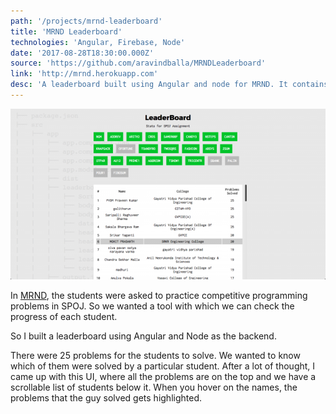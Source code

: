 ```yaml
---
path: '/projects/mrnd-leaderboard'
title: 'MRND Leaderboard'
technologies: 'Angular, Firebase, Node'
date: '2017-08-28T18:30:00.000Z'
source: 'https://github.com/aravindballa/MRNDLeaderboard'
link: 'http://mrnd.herokuapp.com'
desc: 'A leaderboard built using Angular and node for MRND. It contains the stats of the students and their progress on SPOJ problems.'
---
```


![leaderboard](./mrnd-leaderboard.png)

In [MRND](http://missionrnd.com), the students were asked to practice competitive programming problems in SPOJ. So we wanted a tool with which we can check the progress of each student.

So I built a leaderboard using Angular and Node as the backend.

There were 25 problems for the students to solve. We wanted to know which of them were solved by a particular student. After a lot of thought, I came up with this UI, where all the problems are on the top and we have a scrollable list of students below it. When you hover on the names, the problems that the guy solved gets highlighted.
